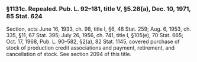### §1131c. Repealed. Pub. L. 92–181, title V, §5.26(a), Dec. 10, 1971, 85 Stat. 624 ###

Section, acts June 16, 1933, ch. 98, title I, §6, 48 Stat. 259; Aug. 6, 1953, ch. 335, §11, 67 Stat. 395; July 26, 1956, ch. 741, title I, §105(e), 70 Stat. 665; Oct. 17, 1968, Pub. L. 90–582, §2(a), 82 Stat. 1145, covered purchase of stock of production credit associations and payment, retirement, and cancellation of stock. See section 2094 of this title.